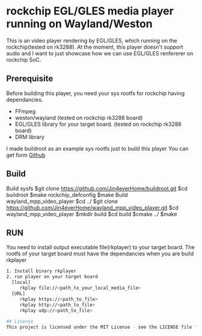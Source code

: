 # rockchip EGL/GLES media player running on Wayland/Weston
This is an video player rendering by EGL/GLES, which running on the rockchip(tested on rk3288).
At the moment, this player doesn't support audio and I want to just showcase how we can use EGL/GLES renfererer on rockchip SoC.

## Prerequisite
Before building this player, 
you need your sys rootfs for rockchip having dependancies.
- FFmpeg
- weston/wayland (tested on rockchip rk3288 board)
- EGL/GLES library for your target board. (tested on rockchip rk3288 board)
- DRM library

I made buildroot as an example sys rootfs just to build this player
You can get form
[Github](https://github.com/Jin4everHome/buildroot.git)

## Build
Build sysfs
$git clone https://github.com/Jin4everHome/buildroot.git
$cd buildroot
$make rockchip_defconfig
$make
Build wayland_mpp_video_player
$cd ../
$git clone https://github.com/Jin4everHome/wayland_mpp_video_player.git
$cd wayland_mpp_video_player
$mkdir build
$cd build
$cmake ../
$make
## RUN
You need to install output executable file(rkplayer) to your target board.
The rootfs of your target board must have the dependancies when you are build rkplayer
```bash
1. Install binary rkplayer
2. run player on your target board
  [local]
     rkplay file://<path_to_your_local_media_file>
  [URL]
     rkplay https://<path_to_file>
     rkplay http://<path_to_file>
     rkplay udp://<path_to_file>
         
## License
This project is licensed under the MIT License - see the LICENSE file for details.




    

